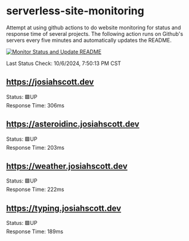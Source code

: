 # serverless-site-monitoring
Attempt at using github actions to do website monitoring for status and response time of several projects. The following action runs on Github's servers every five minutes and automatically updates the README.  

[![Monitor Status and Update README](https://github.com/JosiahSco/serverless-site-monitoring/actions/workflows/monitor.yaml/badge.svg)](https://github.com/JosiahSco/serverless-site-monitoring/actions/workflows/monitor.yaml)

Last Status Check: 10/6/2024, 7:50:13 PM CST

## https://josiahscott.dev
Status: 🟩UP  
Response Time: 306ms

## https://asteroidinc.josiahscott.dev
Status: 🟩UP  
Response Time: 203ms

## https://weather.josiahscott.dev
Status: 🟩UP  
Response Time: 222ms

## https://typing.josiahscott.dev
Status: 🟩UP  
Response Time: 189ms

